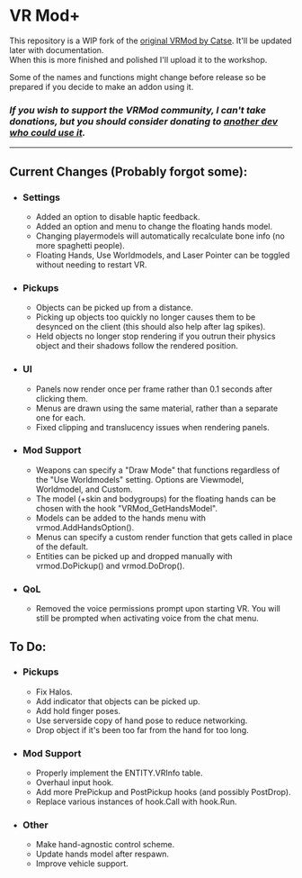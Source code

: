 # VR Mod+
This repository is a WIP fork of the [original VRMod by Catse](https://steamcommunity.com/sharedfiles/filedetails/?id=1678408548). It'll be updated later with documentation.  
When this is more finished and polished I'll upload it to the workshop.

Some of the names and functions might change before release so be prepared if you decide to make an addon using it.

### *If you wish to support the VRMod community, I can't take donations, but you should consider donating to [another dev who could use it](https://ko-fi.com/pescorrkastelina).*

---

## Current Changes (Probably forgot some):

* ### Settings
    * Added an option to disable haptic feedback.
    * Added an option and menu to change the floating hands model.
    * Changing playermodels will automatically recalculate bone info (no more spaghetti people).
    * Floating Hands, Use Worldmodels, and Laser Pointer can be toggled without needing to restart VR.

* ### Pickups
    * Objects can be picked up from a distance.
    * Picking up objects too quickly no longer causes them to be desynced on the client (this should also help after lag spikes).
    * Held objects no longer stop rendering if you outrun their physics object and their shadows follow the rendered position.

* ### UI
    * Panels now render once per frame rather than 0.1 seconds after clicking them.
    * Menus are drawn using the same material, rather than a separate one for each.
    * Fixed clipping and translucency issues when rendering panels.

* ### Mod Support
    * Weapons can specify a "Draw Mode" that functions regardless of the "Use Worldmodels" setting. Options are Viewmodel, Worldmodel, and Custom.
    * The model (+skin and bodygroups) for the floating hands can be chosen with the hook "VRMod_GetHandsModel".
    * Models can be added to the hands menu with vrmod.AddHandsOption().
    * Menus can specify a custom render function that gets called in place of the default.
    * Entities can be picked up and dropped manually with vrmod.DoPickup() and vrmod.DoDrop().

* ### QoL
    * Removed the voice permissions prompt upon starting VR. You will still be prompted when activating voice from the chat menu.


## To Do:

* ### Pickups
    * Fix Halos.
    * Add indicator that objects can be picked up.
    * Add hold finger poses.
    * Use serverside copy of hand pose to reduce networking.
    * Drop object if it's been too far from the hand for too long.

* ### Mod Support
    * Properly implement the ENTITY.VRInfo table.
    * Overhaul input hook.
    * Add more PrePickup and PostPickup hooks (and possibly PostDrop).
    * Replace various instances of hook.Call with hook.Run.

* ### Other
    * Make hand-agnostic control scheme.
    * Update hands model after respawn.
    * Improve vehicle support.
